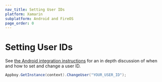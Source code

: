 ```yaml
---
nav_title: Setting User IDs
platform: Xamarin
subplatform: Android and FireOS
page_order: 0
---
```

# Setting User IDs

See [the Android integration instructions][1] for an in depth discussion of when and how to set and change a user ID.

```csharp
Appboy.GetInstance(context).ChangeUser("YOUR_USER_ID");
```

[1]: {{site.baseurl}}/developer_guide/platform_integration_guides/android/analytics/setting_user_ids/
